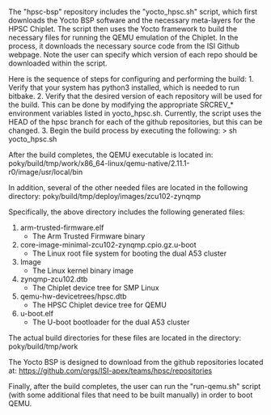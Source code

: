 The "hpsc-bsp" repository includes the "yocto_hpsc.sh" script, which first downloads the Yocto BSP software and the necessary meta-layers for the HPSC Chiplet.  The script then uses the Yocto framework to build the necessary files for running the QEMU emulation of the Chiplet.  In the process, it downloads the necessary source code from the ISI Github webpage.  Note the user can specify which version of each repo should be downloaded within the script.

Here is the sequence of steps for configuring and performing the build:
     1.  Verify that your system has python3 installed, which is needed to run bitbake.
     2.  Verify that the desired version of each repository will be used for the build.  This can be done by modifying the appropriate SRCREV_* environment variables listed in yocto_hpsc.sh.  Currently, the script uses the HEAD of the hpsc branch for each of the github repositories, but this can be changed.
     3.  Begin the build process by executing the following:
     	 > sh yocto_hpsc.sh

After the build completes, the QEMU executable is located in:
poky/build/tmp/work/x86_64-linux/qemu-native/2.11.1-r0/image/usr/local/bin

In addition, several of the other needed files are located in the following directory:
poky/build/tmp/deploy/images/zcu102-zynqmp

Specifically, the above directory includes the following generated files:
1.  arm-trusted-firmware.elf
	- The Arm Trusted Firmware binary
2.  core-image-minimal-zcu102-zynqmp.cpio.gz.u-boot
	- The Linux root file system for booting the dual A53 cluster
3.  Image
	- The Linux kernel binary image
4.  zynqmp-zcu102.dtb
	- The Chiplet device tree for SMP Linux
5.  qemu-hw-devicetrees/hpsc.dtb
	- The HPSC Chiplet device tree for QEMU
6.  u-boot.elf
	- The U-boot bootloader for the dual A53 cluster

The actual build directories for these files are located in the directory:
poky/build/tmp/work

The Yocto BSP is designed to download from the github repositories located at:
https://github.com/orgs/ISI-apex/teams/hpsc/repositories

Finally, after the build completes, the user can run the "run-qemu.sh" script (with some additional files that need to be built manually) in order to boot QEMU.
